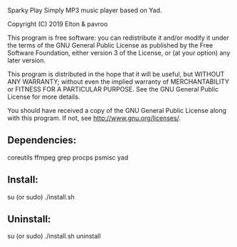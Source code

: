 Sparky Play
Simply MP3 music player based on Yad.

Copyright (C) 2019 Elton & pavroo

This program is free software: you can redistribute it and/or modify
it under the terms of the GNU General Public License as published by
the Free Software Foundation, either version 3 of the License, or
(at your option) any later version.

This program is distributed in the hope that it will be useful,
but WITHOUT ANY WARRANTY; without even the implied warranty of
MERCHANTABILITY or FITNESS FOR A PARTICULAR PURPOSE.  See the
GNU General Public License for more details.

You should have received a copy of the GNU General Public License
along with this program.  If not, see <http://www.gnu.org/licenses/>.

Dependencies:
-------------
coreutils
ffmpeg
grep
procps
psmisc
yad

Install:
-------------
su (or sudo) 
./install.sh

Uninstall:
-------------
su (or sudo)
./install.sh uninstall
